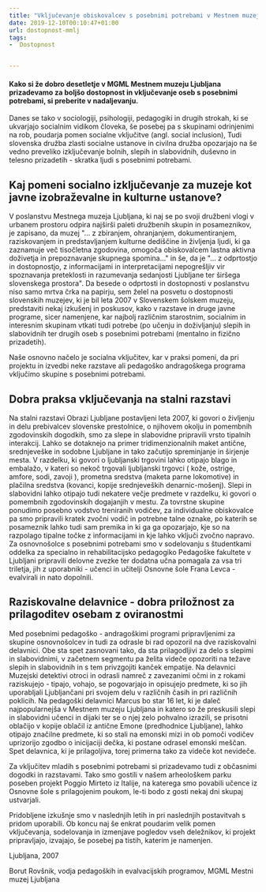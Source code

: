 ```yaml
---
title: "Vključevanje obiskovalcev s posebnimi potrebami v Mestnem muzeju Ljubljana"
date: 2019-12-10T00:10:47+01:00
url: dostopnost-mmlj
tags:
-  Dostopnost


---
```


#### Kako si že dobro desetletje v MGML Mestnem muzeju Ljubljana prizadevamo za boljšo dostopnost in vključevanje oseb s posebnimi potrebami, si preberite v nadaljevanju.  ####


Danes se tako v sociologiji, psihologiji, pedagogiki in drugih strokah, ki se ukvarjajo socialnim vidikom človeka, še posebej pa s skupinami odrinjenimi na rob, poudarja pomen socialne vključitve (angl. social inclusion), Tudi slovenska družba zlasti socialne ustanove in  civilna družba opozarjajo na še vedno preveliko izključevanje bolnih, slepih in slabovidnih, duševno in telesno prizadetih - skratka ljudi s posebnimi potrebami. 

## Kaj pomeni socialno izključevanje za muzeje kot javne izobraževalne in kulturne ustanove? ## 
 
V poslanstvu Mestnega muzeja Ljubljana, ki naj se po svoji družbeni vlogi v urbanem prostoru odpira najširši paleti družbenih skupin in posameznikov, je zapisano, da muzej "… z zbiranjem, ohranjanjem, dokumentiranjem, raziskovanjem in predstavljanjem kulturne dediščine in življenja ljudi, ki ga zaznamuje več tisočletna zgodovina, omogoča obiskovalcem lastna aktivna doživetja in prepoznavanje skupnega spomina…" in še, da je  "... z odprtostjo in  dostopnostjo, z informacijami in interpretacijami nepogrešljiv vir spoznavanja preteklosti in razumevanja sedanjosti Ljubljane ter širšega slovenskega prostora". Da besede o odprtosti in dostopnosti v poslanstvu niso samo mrtva črka na papirju, sem želel  na posvetu  o dostopnosti slovenskih muzejev, ki je bil leta 2007 v Slovenskem šolskem muzeju, predstaviti nekaj izkušenj in poskusov, kako v razstave in druge javne programe, sicer namenjene, kar najbolj različnim starostnim, socialnim in  interesnim skupinam vtkati tudi potrebe (po učenju in doživljanju) slepih in slabovidnih ter drugih oseb s posebnimi potrebami (mentalno in fizično prizadetih). 

Naše osnovno načelo je socialna vključitev, kar v praksi pomeni, da pri projektu in izvedbi neke razstave ali pedagoško andragoškega programa vključimo skupine s posebnimi potrebami. 

## Dobra praksa vključevanja na stalni razstavi ##
 
Na stalni razstavi Obrazi Ljubljane postavljeni leta 2007, ki govori o življenju in delu prebivalcev slovenske prestolnice, o njihovem okolju in pomembnih zgodovinskih dogodkih, smo za slepe in slabovidne pripravili vrsto tipalnih interakcij. Lahko se dotaknejo na primer tridimenzionalnih maket antične, srednjeveške in sodobne Ljubljane in tako začutijo spreminjanje in širjenje mesta. V razdelku, ki govori o ljubljanski trgovini lahko otipajo blago in embalažo, v kateri so nekoč trgovali ljubljanski trgovci ( kože, ostrige, amfore, sodi, zavoji ), prometna sredstva (maketa parne lokomotive) in plačilna sredstva (kovanci, kopije srednjeveških denarnic-mošenj). Slepi in slabovidni lahko otipajo tudi nekatere večje predmete v razdelku, ki govori o pomembnih zgodovinskih dogajanjih v mestu. Za tovrstne skupine ponudimo posebno vodstvo treniranih vodičev, za individualne obiskovalce pa smo pripravili kratek zvočni vodič in potrebne talne oznake, po katerih se posameznik lahko tudi sam premika in ki ga ga opozarjajo, kje so na razpolago tipalne točke z informacijami in kje lahko vključi zvočno napravo. Za osnovnošolce s posebnimi potrebami smo v sodelovanju s študentkami oddelka  za specialno in rehabilitacijsko pedagogiko Pedagoške fakultete v Ljubljani pripravili delovne zvezke ter dodatna učna pomagala za vsa tri triletja, jih z uporabniki - učenci in učitelji Osnovne šole Frana Levca - evalvirali in nato dopolnili. 

 ## Raziskovalne delavnice - dobra priložnost za prilagoditev osebam z oviranostmi ##
Med posebnimi pedagoško - andragoškimi programi pripravljenimi za skupine osnovnošolcev in tudi za odrasle bi rad opozoril na dve raziskovalni delavnici. Obe sta spet zasnovani tako, da sta prilagodljivi za delo s slepimi in slabovidnimi, v začetnem segmentu pa želita videče opozoriti na težave slepih in slabovidnih in s tem privzgojiti kanček empatije. Na delavnici Muzejski detektivi otroci in odrasli namreč z zavezanimi očmi in z rokami raziskujejo - tipajo, vohajo, se pogovarjajo in opisujejo predmete, ki so jih uporabljali Ljubljančani pri svojem delu v različnih časih in pri različnih poklicih. Na  pedagoški delavnici Marcus bo star 16 let, ki je daleč najpopularnejša v Mestnem muzeju Ljubljana in katero so že preskusili slepi in slabovidni učenci in dijaki ter se o njej zelo pohvalno izrazili, se prisotni oblačijo v  kopije  oblačil iz antične Emone (predhodnice Ljubljane), lahko otipajo značilne predmete, ki so stali na emonski mizi in ob pomoči vodičev uprizorijo zgodbo o inicijaciji dečka, ki postane odrasel emonski meščan. Spet delavnica, ki je prilagoljiva, torej primerna tako za videče kot nevideče. 

Za vključitev mladih s posebnimi potrebami si prizadevamo tudi z občasnimi dogodki in razstavami. Tako smo gostili v našem arheološkem parku poseben projekt Poggio Mirteto  iz Italije, na katerega smo povabili učence iz Osnovne šole s prilagojenim poukom, le-ti bodo z gosti nekaj dni skupaj ustvarjali. 

Pridobljene izkušnje smo v naslednjih letih in pri naslednjih postavitvah s pridom uporabili. Ob koncu naj še enkrat poudarim velik pomen vključevanja, sodelovanja in izmenjave pogledov vseh deležnikov, ki projekt pripravljajo, izvajajo, še posebej pa tistih, katerim je namenjen.

Ljubljana, 2007

Borut Rovšnik, vodja pedagoških in evalvacijskih programov, MGML Mestni muzej Ljubljana


